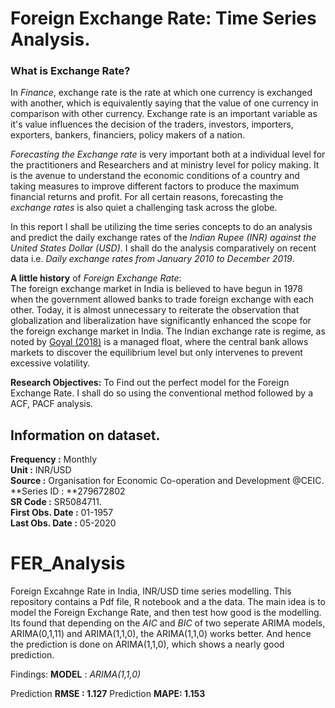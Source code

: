 # Foreign Exchange Rate: Time Series Analysis.

### What is Exchange Rate? 

In *Finance*, exchange rate is the rate at which one currency is exchanged with another, which is equivalently saying that the value of one currency in comparison with other currency. Exchange rate is an important variable as it's value influences the decision of the traders, investors, importers, exporters, bankers, financiers, policy makers of a nation. 

*Forecasting the Exchange rate* is very important both at a individual level for the practitioners and Researchers and at ministry level for policy making. It is the avenue to understand the economic conditions of a country and taking measures to improve different factors to produce the maximum financial returns and profit. For all certain reasons, forecasting the *exchange rates* is also quiet a challenging task across the globe. 

In this report I shall be utilizing the time series concepts to do an analysis and predict the daily exchange rates of the *Indian Rupee (INR) against the United States Dollar (USD)*. I shall do the analysis comparatively on recent data i.e. *Daily exchange rates from January 2010 to December 2019*.


__A little history__ of *Foreign Exchange Rate*:  
The foreign exchange market in India is believed to have begun in 1978 when the government allowed banks
to trade foreign exchange with each other. Today, it is almost unnecessary to reiterate the observation that globalization and liberalization have significantly enhanced the scope for the foreign exchange market in India. The
Indian exchange rate is regime, as noted by [Goyal (2018)](https://www.researchgate.net/publication/327986460_Evaluating_India's_exchange_rate_regime_under_global_shocks) is a managed float, where the central bank allows markets to discover the equilibrium level but only intervenes to prevent excessive volatility.

**Research Objectives:** To Find out the perfect model for the Foreign Exchange Rate. I shall do so using the conventional method followed by a ACF, PACF analysis. 

## Information on dataset.

**Frequency :**	Monthly  
**Unit :**	INR/USD  
**Source :**	Organisation for Economic Co-operation and Development @CEIC.  
**Series ID : **279672802  
**SR Code :** SR5084711.  
**First Obs. Date :**	01-1957  
**Last Obs. Date :**	05-2020 



# FER_Analysis
 Foreign Excahnge Rate in India, INR/USD time series modelling.
This repository contains a Pdf file, R notebook and a the data. 
The main idea is to model the Foreign Exchange Rate, and then test how good is the modelling. 
Its found that depending on the *AIC* and *BIC* of two seperate ARIMA models, ARIMA(0,1,11)
and ARIMA(1,1,0), the ARIMA(1,1,0) works better. 
And hence the prediction is done on ARIMA(1,1,0), which shows a nearly good prediction. 

Findings: 
**MODEL** : *ARIMA(1,1,0)*

Prediction **RMSE : 1.127**
Prediction **MAPE: 1.153**
